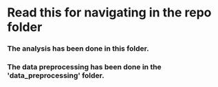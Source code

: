 # Read this for navigating in the repo folder

### The analysis has been done in this folder.

### The data preprocessing has been done in the 'data_preprocessing' folder.
